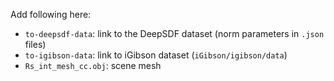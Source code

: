 Add following here:
- `to-deepsdf-data`: link to the DeepSDF dataset (norm parameters in `.json` files)
- `to-igibson-data`: link to iGibson dataset (`iGibson/igibson/data`)
- `Rs_int_mesh_cc.obj`: scene mesh
